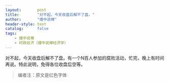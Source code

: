 ```yaml
---
layout:       post
title:        "对不起，今天收盘后解不了盘。"
author:       "缠中说禅"
header-style: text
catalog:      false
tags:
    - 缠中说禅
    - 时政经济（缠中说禅经济学）
---
```


对不起，今天收盘后解不了盘。有一个N百人参加的腐败活动，忙完，晚上有时间再说。特此说明，免得各位收盘后空等。



> 编者注：原文是红色字体
